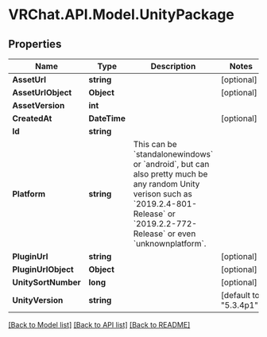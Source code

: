 # VRChat.API.Model.UnityPackage

## Properties

Name | Type | Description | Notes
------------ | ------------- | ------------- | -------------
**AssetUrl** | **string** |  | [optional] 
**AssetUrlObject** | **Object** |  | [optional] 
**AssetVersion** | **int** |  | 
**CreatedAt** | **DateTime** |  | [optional] 
**Id** | **string** |  | 
**Platform** | **string** | This can be &#x60;standalonewindows&#x60; or &#x60;android&#x60;, but can also pretty much be any random Unity verison such as &#x60;2019.2.4-801-Release&#x60; or &#x60;2019.2.2-772-Release&#x60; or even &#x60;unknownplatform&#x60;. | 
**PluginUrl** | **string** |  | [optional] 
**PluginUrlObject** | **Object** |  | [optional] 
**UnitySortNumber** | **long** |  | [optional] 
**UnityVersion** | **string** |  | [default to "5.3.4p1"]

[[Back to Model list]](../README.md#documentation-for-models) [[Back to API list]](../README.md#documentation-for-api-endpoints) [[Back to README]](../README.md)

